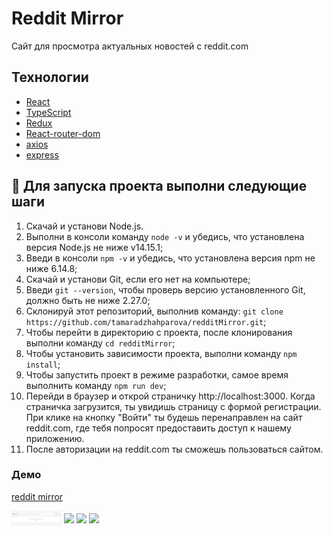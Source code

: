 # Reddit Mirror
Сайт для просмотра актуальных новостей с reddit.com

## Технологии
- [React](https://ru.reactjs.org/)
- [TypeScript](https://www.typescriptlang.org/)
- [Redux](https://redux.js.org/)
- [React-router-dom](https://v5.reactrouter.com/web/guides/quick-start)
- [axios](https://axios-http.com/ru/docs/intro)
- [express](https://expressjs.com/ru/)


## 🚀 Для запуска проекта выполни следующие шаги
1. Скачай и установи Node.js.
2. Выполни в консоли команду `node -v` и убедись, что установлена версия Node.js не ниже v14.15.1;
3. Введи в консоли `npm -v` и убедись, что установлена версия npm не ниже 6.14.8;
4. Скачай и установи Git, если его нет на компьютере;
5. Введи `git --version`, чтобы проверь версию установленного Git, должно быть не ниже 2.27.0;
6. Склонируй этот репозиторий, выполнив команду: `git clone https://github.com/tamaradzhahparova/redditMirror.git`;
7. Чтобы перейти в директорию с проекта, после клонирования выполни команду `cd redditMirror`;
8. Чтобы установить зависимости проекта, выполни команду `npm install`;
9. Чтобы запустить проект в режиме разработки, самое время выполнить  команду `npm run dev`;
10. Перейди в браузер и открой страничку http://localhost:3000. Когда страничка загрузится, ты увидишь страницу с формой регистрации. При клике на кнопку "Войти" ты будешь перенаправлен на сайт reddit.com, где тебя попросят предоставить доступ к нашему приложению.
11. После авторизации на reddit.com ты сможешь пользоваться сайтом.  

### Демо

[reddit mirror](https://my-own-reddit.herokuapp.com/posts)

<img align="center" width="80" src="./myProject/src/img/login.png">
<img align="center" width="80" src="./myProject/src/img/newsFeed">
<img align="center" width="80" src="./myProject/src/img/Posts">
<img align="center" width="80" src="./myProject/src/img/commentAndReply">
